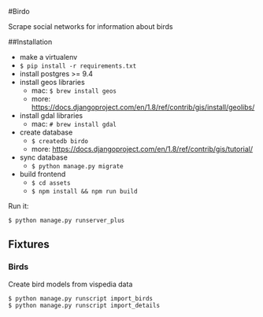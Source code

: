 #Birdo

Scrape social networks for information about birds

##Installation

* make a virtualenv
* `$ pip install -r requirements.txt`
* install postgres >= 9.4
* install geos libraries
    * mac: `$ brew install geos`
    * more: https://docs.djangoproject.com/en/1.8/ref/contrib/gis/install/geolibs/
* install gdal libraries
    * mac: `# brew install gdal`
* create database
    * `$ createdb birdo`
    * more: https://docs.djangoproject.com/en/1.8/ref/contrib/gis/tutorial/
* sync database
    * `$ python manage.py migrate`
* build frontend
    * `$ cd assets`
    * `$ npm install && npm run build`

Run it:

`$ python manage.py runserver_plus`

## Fixtures

### Birds

Create bird models from vispedia data

```
$ python manage.py runscript import_birds
$ python manage.py runscript import_details
```
